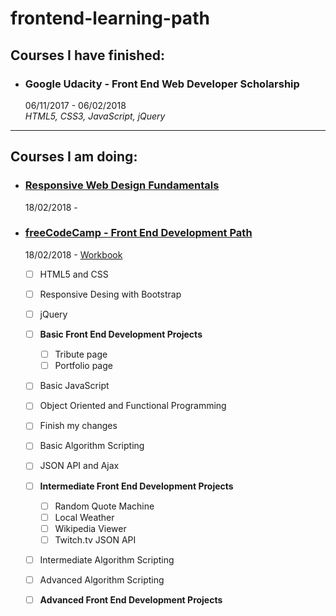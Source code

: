 # frontend-learning-path

## Courses I have finished:

- ### Google Udacity - Front End Web Developer Scholarship
  06/11/2017 - 06/02/2018  
  _HTML5, CSS3, JavaScript, jQuery_  

***
## Courses I am doing:

- ### [Responsive Web Design Fundamentals](https://classroom.udacity.com/courses/ud893)  
  18/02/2018 - 

- ### [freeCodeCamp - Front End Development Path](https://www.freecodecamp.org/)  
  18/02/2018 - 
  [Workbook](https://github.com/egudkov/freeCodeCamp)  
  - [ ] HTML5 and CSS  
  - [ ] Responsive Desing with Bootstrap  
  - [ ] jQuery  
  - [ ] **Basic Front End Development Projects**
     - [ ] Tribute page
     - [ ] Portfolio page
  - [ ] Basic JavaScript  
  - [ ] Object Oriented and Functional Programming  
  - [ ] Finish my changes  
  - [ ] Basic Algorithm Scripting  
  - [ ] JSON API and Ajax
  - [ ] **Intermediate Front End Development Projects**
     - [ ] Random Quote Machine
     - [ ] Local Weather
     - [ ] Wikipedia Viewer
     - [ ] Twitch.tv JSON API
  - [ ] Intermediate Algorithm Scripting
  - [ ] Advanced Algorithm Scripting  
  - [ ] **Advanced Front End Development Projects**
  
